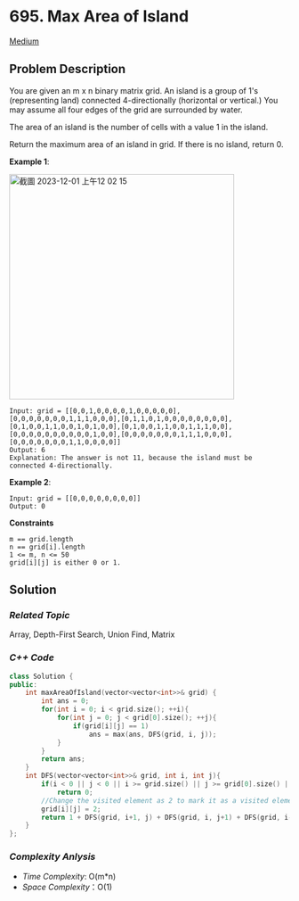 # 695. Max Area of Island
[Medium](https://leetcode.com/problems/max-area-of-island/description/)

## Problem Description

You are given an m x n binary matrix grid. An island is a group of 1's (representing land) connected 4-directionally (horizontal or vertical.) You may assume all four edges of the grid are surrounded by water.

The area of an island is the number of cells with a value 1 in the island.

Return the maximum area of an island in grid. If there is no island, return 0.


**Example 1**:

<img width="404" alt="截圖 2023-12-01 上午12 02 15" src="https://github.com/Eddiecc06/LeetCode/assets/18256877/6570a9fc-dc10-4723-b443-e3c239fcd3d2">

```
Input: grid = [[0,0,1,0,0,0,0,1,0,0,0,0,0],[0,0,0,0,0,0,0,1,1,1,0,0,0],[0,1,1,0,1,0,0,0,0,0,0,0,0],[0,1,0,0,1,1,0,0,1,0,1,0,0],[0,1,0,0,1,1,0,0,1,1,1,0,0],[0,0,0,0,0,0,0,0,0,0,1,0,0],[0,0,0,0,0,0,0,1,1,1,0,0,0],[0,0,0,0,0,0,0,1,1,0,0,0,0]]
Output: 6
Explanation: The answer is not 11, because the island must be connected 4-directionally.
```
**Example 2**:
```
Input: grid = [[0,0,0,0,0,0,0,0]]
Output: 0
```

**Constraints**
```
m == grid.length
n == grid[i].length
1 <= m, n <= 50
grid[i][j] is either 0 or 1.
```

## Solution

### _Related Topic_
   Array, Depth-First Search, Union Find, Matrix

### _C++ Code_
```cpp
class Solution {
public:
    int maxAreaOfIsland(vector<vector<int>>& grid) {
        int ans = 0;
        for(int i = 0; i < grid.size(); ++i){
            for(int j = 0; j < grid[0].size(); ++j){
                if(grid[i][j] == 1)
                    ans = max(ans, DFS(grid, i, j));
            }
        }
        return ans;
    }
    int DFS(vector<vector<int>>& grid, int i, int j){
        if(i < 0 || j < 0 || i >= grid.size() || j >= grid[0].size() || grid[i][j] != 1)
            return 0;
        //Change the visited element as 2 to mark it as a visited element
        grid[i][j] = 2;
        return 1 + DFS(grid, i+1, j) + DFS(grid, i, j+1) + DFS(grid, i-1, j) + DFS(grid, i, j-1);
    }
};
```

### _Complexity Anlysis_
- _Time Complexity_: O(m*n)
- _Space Complexity_：O(1)
